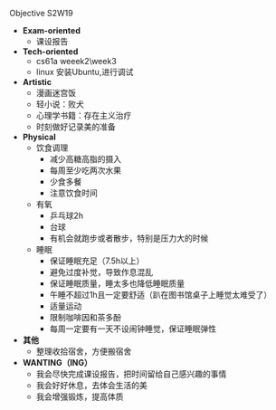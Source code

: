 Objective S2W19

- **Exam-oriented**
   - 课设报告
- **Tech-oriented**
    - cs61a weeek2\week3
    - linux 安装Ubuntu,进行调试
- **Artistic**
    - 漫画迷宫饭
    - 轻小说：败犬
    - 心理学书籍：存在主义治疗
    - 时刻做好记录美的准备
- **Physical**
    - 饮食调理
        - 减少高糖高脂的摄入
        - 每周至少吃两次水果
        - 少食多餐
        - 注意饮食时间
    - 有氧
        - 乒乓球2h
        - 台球
        - 有机会就跑步或者散步，特别是压力大的时候
    - 睡眠
        - 保证睡眠充足（7.5h以上）
        - 避免过度补觉，导致作息混乱
        - 保证睡眠质量，睡太多也降低睡眠质量
        - 午睡不超过1h且一定要舒适（趴在图书馆桌子上睡觉太难受了）
        - 适量运动
        - 限制咖啡因和茶多酚
        - 每周一定要有一天不设闹钟睡觉，保证睡眠弹性
- **其他**
    - 整理收拾宿舍，方便搬宿舍
- **WANTING（ING）**
    - 我会尽快完成课设报告，把时间留给自己感兴趣的事情
    - 我会好好休息，去体会生活的美
    - 我会增强锻炼，提高体质